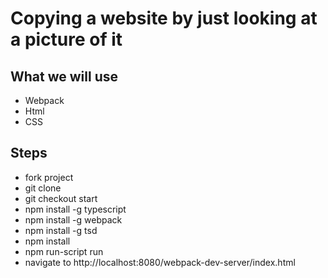 # Copying a website by just looking at a picture of it



## What we will use
- Webpack
- Html
- CSS

## Steps
- fork project
- git clone
- git checkout start
- npm install -g typescript  
- npm install -g webpack
- npm install -g tsd 
- npm install
- npm run-script run
- navigate to http://localhost:8080/webpack-dev-server/index.html
